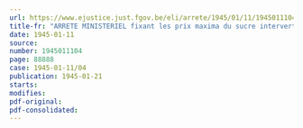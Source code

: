 ```yaml
---
url: https://www.ejustice.just.fgov.be/eli/arrete/1945/01/11/1945011104/justel
title-fr: "ARRETE MINISTERIEL fixant les prix maxima du sucre interverti, du miel artificiel, du sirop d'or, du sirop de vergeoise, de la crème de sucre et du sirop de sucre "pharmacopée""
date: 1945-01-11
source:
number: 1945011104
page: 88888
case: 1945-01-11/04
publication: 1945-01-21
starts:
modifies:
pdf-original:
pdf-consolidated:
---
```


